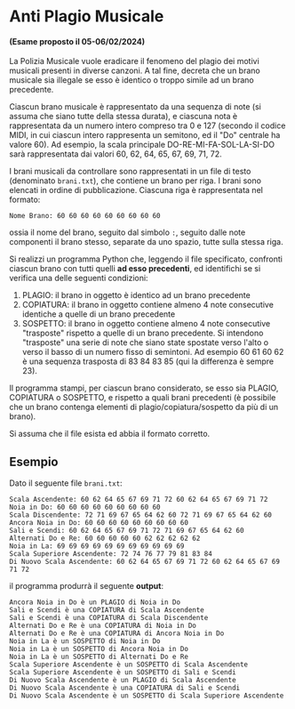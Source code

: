 # Anti Plagio Musicale

#### (Esame proposto il 05-06/02/2024)


La Polizia Musicale vuole eradicare il fenomeno del plagio dei motivi musicali presenti in diverse canzoni. A tal fine, decreta che un brano musicale sia illegale se esso è identico o troppo simile ad un brano precedente.

Ciascun brano musicale è rappresentato da una sequenza di note (si assuma che siano tutte della stessa durata), e ciascuna nota è rappresentata da un numero intero compreso tra 0 e 127 (secondo il codice MIDI, in cui ciascun intero rappresenta un semitono, ed il "Do" centrale ha valore 60). Ad esempio, la scala principale DO-RE-MI-FA-SOL-LA-SI-DO sarà rappresentata dai valori 60, 62, 64, 65, 67, 69, 71, 72.

I brani musicali da controllare sono rappresentati in un file di testo (denominato `brani.txt`), che contiene un brano per riga. I brani sono elencati in ordine di pubblicazione. Ciascuna riga è rappresentata nel formato:

`Nome Brano: 60 60 60 60 60 60 60 60 60`

ossia il nome del brano, seguito dal simbolo `:`, seguito dalle note componenti il brano stesso, separate da uno spazio, tutte sulla stessa riga.

Si realizzi un programma Python che, leggendo il file specificato, confronti ciascun brano con tutti quelli **ad esso precedenti**, ed identifichi se si verifica una delle seguenti condizioni:

1. PLAGIO: il brano in oggetto è identico ad un brano precedente
2. COPIATURA: il brano in oggetto contiene almeno 4 note consecutive identiche a quelle di un brano precedente
3. SOSPETTO: il brano in oggetto contiene almeno 4 note consecutive "trasposte" rispetto a quelle di un brano precedente. Si intendono "trasposte" una serie di note che siano state spostate verso l'alto o verso il basso di un numero fisso di semintoni. Ad esempio 60 61 60 62 è una sequenza trasposta di 83 84 83 85 (qui la differenza è sempre 23).

Il programma stampi, per ciascun brano considerato, se esso sia PLAGIO, COPIATURA o SOSPETTO, e rispetto a quali brani precedenti (è possibile che un brano contenga elementi di plagio/copiatura/sospetto da più di un brano).

Si assuma che il file esista ed abbia il formato corretto.

## Esempio

Dato il seguente file `brani.txt`:

    Scala Ascendente: 60 62 64 65 67 69 71 72 60 62 64 65 67 69 71 72
    Noia in Do: 60 60 60 60 60 60 60 60 60
    Scala Discendente: 72 71 69 67 65 64 62 60 72 71 69 67 65 64 62 60
    Ancora Noia in Do: 60 60 60 60 60 60 60 60 60
    Sali e Scendi: 60 62 64 65 67 69 71 72 71 69 67 65 64 62 60
    Alternati Do e Re: 60 60 60 60 60 62 62 62 62 62
    Noia in La: 69 69 69 69 69 69 69 69 69 69 69
    Scala Superiore Ascendente: 72 74 76 77 79 81 83 84
    Di Nuovo Scala Ascendente: 60 62 64 65 67 69 71 72 60 62 64 65 67 69 71 72

il programma produrrà il seguente **output**:

    Ancora Noia in Do è un PLAGIO di Noia in Do
    Sali e Scendi è una COPIATURA di Scala Ascendente
    Sali e Scendi è una COPIATURA di Scala Discendente
    Alternati Do e Re è una COPIATURA di Noia in Do
    Alternati Do e Re è una COPIATURA di Ancora Noia in Do
    Noia in La è un SOSPETTO di Noia in Do
    Noia in La è un SOSPETTO di Ancora Noia in Do
    Noia in La è un SOSPETTO di Alternati Do e Re
    Scala Superiore Ascendente è un SOSPETTO di Scala Ascendente
    Scala Superiore Ascendente è un SOSPETTO di Sali e Scendi
    Di Nuovo Scala Ascendente è un PLAGIO di Scala Ascendente
    Di Nuovo Scala Ascendente è una COPIATURA di Sali e Scendi
    Di Nuovo Scala Ascendente è un SOSPETTO di Scala Superiore Ascendente
